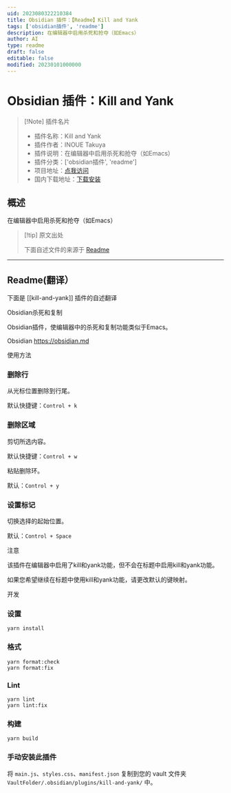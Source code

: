 ```yaml
---
uid: 2023080322210384
title: Obsidian 插件：【Readme】Kill and Yank
tags: ['obsidian插件', 'readme']
description: 在编辑器中启用杀死和抢夺（如Emacs）
author: AI
type: readme
draft: false
editable: false
modified: 20230101000000
---
```


# Obsidian 插件：Kill and Yank

> [!Note] 插件名片
> - 插件名称：Kill and Yank
> - 插件作者：INOUE Takuya
> - 插件说明：在编辑器中启用杀死和抢夺（如Emacs）
> - 插件分类：['obsidian插件', 'readme']
> - 项目地址：[点我访问](https://github.com/inouetakuya/obsidian-kill-and-yank)
> - 国内下载地址：[下载安装](https://pkmer.cn/products/plugin/pluginMarket/?kill-and-yank)

## 概述

在编辑器中启用杀死和抢夺（如Emacs）



> [!tip] 原文出处
> 
>下面自述文件的来源于 [Readme](https://ghproxy.net/https://raw.githubusercontent.com/inouetakuya/obsidian-kill-and-yank/main/README.md)
> 

---

## Readme(翻译）

下面是 [[kill-and-yank]] 插件的自述翻译


Obsidian杀死和复制

Obsidian插件，使编辑器中的杀死和复制功能类似于Emacs。

Obsidian https://obsidian.md

使用方法

### 删除行

从光标位置删除到行尾。

默认快捷键：`Control + k`

### 删除区域

剪切所选内容。

默认快捷键：`Control + w`

粘贴删除环。

默认：`Control + y`

### 设置标记

切换选择的起始位置。

默认：`Control + Space`

注意

该插件在编辑器中启用了kill和yank功能，但不会在标题中启用kill和yank功能。

如果您希望继续在标题中使用kill和yank功能，请更改默认的键映射。

开发

### 设置

```shell
yarn install
```

### 格式

```shell
yarn format:check
yarn format:fix
```

### Lint

```shell
yarn lint
yarn lint:fix
```

### 构建

```shell
yarn build
```

### 手动安装此插件

将 `main.js`、`styles.css`、`manifest.json` 复制到您的 vault 文件夹 `VaultFolder/.obsidian/plugins/kill-and-yank/` 中。



